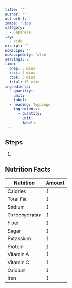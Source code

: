 ```yaml
---
title: ''
author: ''
authorUrl: ''
image: '.jpg'
category:
  - Japanese
tag:
  - side
excerpt: ''
noRecipe: ''
noRecipeOnly: false
servings: 2
time:
  prep: 5 mins
  rest: 5 mins
  cook: 5 mins
  total: 15 mins
ingredients:
  - quantity:
    unit:
    label:
  - heading: Toppings
    ingredients:
      - quantity:
        unit:
        label:
---
```


## Steps

1.

## Nutrition Facts

| Nutrition     | Amount |
| ------------- | ------ |
| Calories      | 1      |
| Total Fat     | 1      |
| Sodium        | 1      |
| Carbohydrates | 1      |
| Fiber         | 1      |
| Sugar         | 1      |
| Potassium     | 1      |
| Protein       | 1      |
| Vitamin A     | 1      |
| Vitamin C     | 1      |
| Calcium       | 1      |
| Iron          | 1      |
